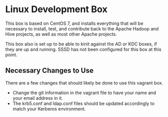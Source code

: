 # Linux Development Box
This box is based on CentOS 7, and installs everything that will be necessary to install, test, and contribute back to the Apache Hadoop and Hive projects, as well as most other Apache projects. 

This box also is set up to be able to kinit against the AD or KDC boxes, if they are up and running. SSSD has not been configured for this box at this point.

## Necessary Changes to Use
There are a few changes that should likely be done to use this vagrant box.
* Change the git information in the vagrant file to have your name and your email address in it.
* The krb5.conf and ldap.conf files should be updated accordingly to match your Kerberos environment.
